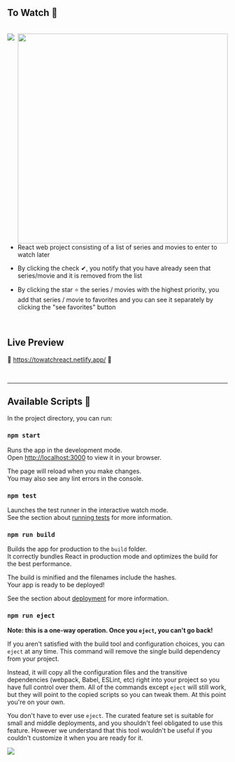 ## To Watch 👀

<br>
<img src= "https://64.media.tumblr.com/da7ec545a46e8ea43458f9bcd9cb5523/e4c9d738af433877-68/s1280x1920/6e7a7db98f8414a694b29fb530085942807e640e.png" />

<img src="https://user-images.githubusercontent.com/72955349/196824675-64db7c09-314b-4c59-be51-baeafd63bd86.png" style="width:480px" align="right" />

* React web project consisting of a list of series and movies to enter to watch later

* By clicking the check ✔, you notify that you have already seen that series/movie and it is removed from the list

* By clicking the star ⭐ the series / movies with the highest priority, you add that series / movie to favorites and you can see it separately by clicking the "see favorites" button

<br>

## Live Preview

🍁 https://towatchreact.netlify.app/ 🍁

<br>
<hr/>

## Available Scripts 💢

In the project directory, you can run:

### `npm start`

Runs the app in the development mode.\
Open [http://localhost:3000](http://localhost:3000) to view it in your browser.

The page will reload when you make changes.\
You may also see any lint errors in the console.

### `npm test`

Launches the test runner in the interactive watch mode.\
See the section about [running tests](https://facebook.github.io/create-react-app/docs/running-tests) for more information.

### `npm run build`

Builds the app for production to the `build` folder.\
It correctly bundles React in production mode and optimizes the build for the best performance.

The build is minified and the filenames include the hashes.\
Your app is ready to be deployed!

See the section about [deployment](https://facebook.github.io/create-react-app/docs/deployment) for more information.

### `npm run eject`

**Note: this is a one-way operation. Once you `eject`, you can't go back!**

If you aren't satisfied with the build tool and configuration choices, you can `eject` at any time. This command will remove the single build dependency from your project.

Instead, it will copy all the configuration files and the transitive dependencies (webpack, Babel, ESLint, etc) right into your project so you have full control over them. All of the commands except `eject` will still work, but they will point to the copied scripts so you can tweak them. At this point you're on your own.

You don't have to ever use `eject`. The curated feature set is suitable for small and middle deployments, and you shouldn't feel obligated to use this feature. However we understand that this tool wouldn't be useful if you couldn't customize it when you are ready for it.

<img src= "https://64.media.tumblr.com/da7ec545a46e8ea43458f9bcd9cb5523/e4c9d738af433877-68/s1280x1920/6e7a7db98f8414a694b29fb530085942807e640e.png" />
